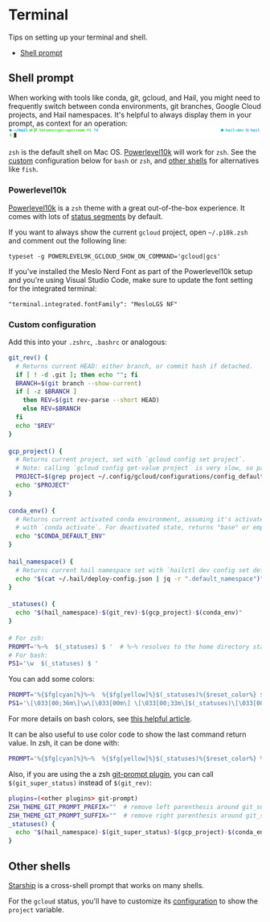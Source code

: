 # Terminal

Tips on setting up your terminal and shell.

- [Shell prompt](#shell-prompt)

## Shell prompt

When working with tools like conda, git, gcloud, and Hail, you might need to frequently
switch between conda environments, git branches, Google Cloud projects, and Hail namespaces. It's helpful to always display them in your prompt, as context for an operation:
![prompt](figures/prompt.png)

`zsh` is the default shell on Mac OS. [Powerlevel10k](#powerlevel10k) will work for
`zsh`. See the [custom](#custom) configuration below for `bash` or `zsh`, and [other
shells](#other-shells) for alternatives like `fish`.

### Powerlevel10k

[Powerlevel10k](https://github.com/romkatv/powerlevel10k) is a `zsh` theme with a
great out-of-the-box experience. It comes with lots of [status segments](https://github.com/romkatv/powerlevel10k#batteries-included) by default.

If you want to always show the current `gcloud` project, open `~/.p10k.zsh` and comment out the following line:

```
typeset -g POWERLEVEL9K_GCLOUD_SHOW_ON_COMMAND='gcloud|gcs'
```

If you've installed the Meslo Nerd Font as part of the Powerlevel10k setup and you're
using Visual Studio Code, make sure to update the font setting for the integrated
terminal:

```
"terminal.integrated.fontFamily": "MesloLGS NF"
```

### Custom configuration

Add this into your `.zshrc`, `.bashrc` or analogous:

```sh
git_rev() {
  # Returns current HEAD: either branch, or commit hash if detached.
  if [ ! -d .git ]; then echo ""; fi
  BRANCH=$(git branch --show-current)
  if [ -z $BRANCH ]
    then REV=$(git rev-parse --short HEAD)
    else REV=$BRANCH
  fi
  echo "$REV"
}

gcp_project() {
  # Returns current project, set with `gcloud config set project`.
  # Note: calling `gcloud config get-value project` is very slow, so parsing a file.
  PROJECT=$(grep project ~/.config/gcloud/configurations/config_default | sed 's/project = //')
  echo "$PROJECT"
}

conda_env() {
  # Returns current activated conda environment, assuming it's activated
  # with `conda activate`. For deactivated state, returns "base" or empty string.
  echo "$CONDA_DEFAULT_ENV"
}

hail_namespace() {
  # Returns current hail namespace set with `hailctl dev config set default_namespace`.
  echo "$(cat ~/.hail/deploy-config.json | jq -r ".default_namespace")"
}

_statuses() {
  echo "$(hail_namespace)·$(git_rev)·$(gcp_project)·$(conda_env)"
}

# For zsh:
PROMPT='%~%  $(_statuses) $ '  # %~% resolves to the home directory starting with ~. To show the absolute path, use %/%
# For bash:
PS1='\w  $(_statuses) $ '
```

You can add some colors:

```sh
PROMPT='%{$fg[cyan]%}%~%  %{$fg[yellow]%}$(_statuses)%{$reset_color%} $ '
PS1='\[\033[00;36m\]\w\[\033[00m\] \[\033[00;33m\]$(_statuses)\[\033[00m\] $ '
```

For more details on bash colors, see [this helpful article](https://www.howtogeek.com/307701/how-to-customize-and-colorize-your-bash-prompt).

It can be also useful to use color code to show the last command return value. In zsh, it can be done with:

```sh
PROMPT='%{$fg[cyan]%}%~%  %{$fg[yellow]%}$(_statuses)%{$reset_color%} %(?.%{$fg[green]%}.%{$fg[red]%})%B$%b '
```

Also, if you are using the a zsh [git-prompt plugin](https://github.com/ohmyzsh/ohmyzsh/tree/master/plugins/git-prompt),
you can call `$(git_super_status)` instead of `$(git_rev)`:

```sh
plugins=(<other plugins> git-prompt)
ZSH_THEME_GIT_PROMPT_PREFIX=""  # remove left parenthesis around git_super_status
ZSH_THEME_GIT_PROMPT_SUFFIX=""  # remove right parenthesis around git_super_status
_statuses() {
  echo "$(hail_namespace)·$(git_super_status)·$(gcp_project)·$(conda_env)"
}
```

## Other shells

[Starship](https://starship.rs/) is a cross-shell prompt that works on many shells.

For the `gcloud` status, you'll have to customize its [configuration](https://starship.rs/config/#gcloud) to show the `project` variable.
